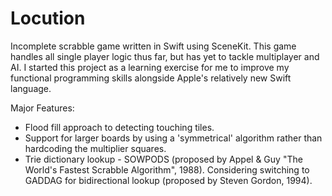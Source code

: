 # Locution
Incomplete scrabble game written in Swift using SceneKit. This game handles all single player logic thus far, but has yet to tackle multiplayer and AI. I started this project as a learning exercise for me to improve my functional programming skills alongside Apple's relatively new Swift language.

Major Features:
* Flood fill approach to detecting touching tiles.
* Support for larger boards by using a 'symmetrical' algorithm rather than hardcoding the multiplier squares.
* Trie dictionary lookup - SOWPODS (proposed by Appel & Guy "The World's Fastest Scrabble Algorithm", 1988). Considering switching to GADDAG for bidirectional lookup (proposed by Steven Gordon, 1994).
